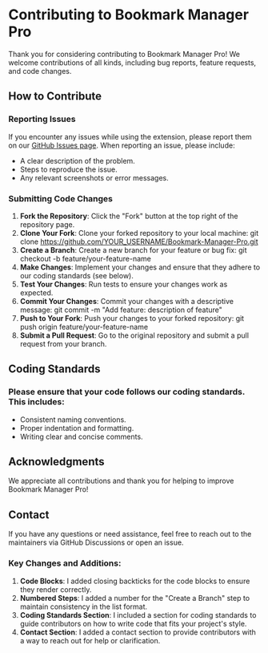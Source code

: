 # Contributing to Bookmark Manager Pro

Thank you for considering contributing to Bookmark Manager Pro! We welcome contributions of all kinds, including bug reports, feature requests, and code changes.

## How to Contribute

### Reporting Issues
If you encounter any issues while using the extension, please report them on our [GitHub Issues page](https://github.com/YuraCodedCircuit/Bookmark-Manager-Pro/issues). When reporting an issue, please include:
- A clear description of the problem.
- Steps to reproduce the issue.
- Any relevant screenshots or error messages.

### Submitting Code Changes
1. **Fork the Repository**: Click the "Fork" button at the top right of the repository page.
2. **Clone Your Fork**: Clone your forked repository to your local machine: git clone https://github.com/YOUR_USERNAME/Bookmark-Manager-Pro.git
3. **Create a Branch**: Create a new branch for your feature or bug fix: git checkout -b feature/your-feature-name
4. **Make Changes**: Implement your changes and ensure that they adhere to our coding standards (see below).
5. **Test Your Changes**: Run tests to ensure your changes work as expected.
6. **Commit Your Changes**: Commit your changes with a descriptive message: git commit -m "Add feature: description of feature"
7. **Push to Your Fork**: Push your changes to your forked repository: git push origin feature/your-feature-name
8. **Submit a Pull Request**: Go to the original repository and submit a pull request from your branch.

## Coding Standards

### Please ensure that your code follows our coding standards. This includes:

- Consistent naming conventions.
- Proper indentation and formatting.
- Writing clear and concise comments.

## Acknowledgments

We appreciate all contributions and thank you for helping to improve Bookmark Manager Pro!

## Contact

If you have any questions or need assistance, feel free to reach out to the maintainers via GitHub Discussions or open an issue.

### Key Changes and Additions:
1. **Code Blocks**: I added closing backticks for the code blocks to ensure they render correctly.
2. **Numbered Steps**: I added a number for the "Create a Branch" step to maintain consistency in the list format.
3. **Coding Standards Section**: I included a section for coding standards to guide contributors on how to write code that fits your project's style.
4. **Contact Section**: I added a contact section to provide contributors with a way to reach out for help or clarification.
